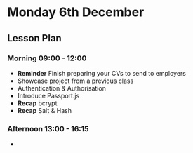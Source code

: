 # Monday 6th December

## Lesson Plan

### Morning 09:00 - 12:00

+ **Reminder** Finish preparing your CVs to send to employers
+ Showcase project from a previous class
+ Authentication & Authorisation
+ Introduce Passport.js
+ **Recap** bcrypt
+ **Recap** Salt & Hash

### Afternoon 13:00 - 16:15

+ 
